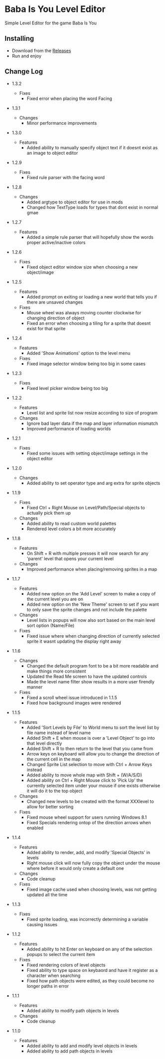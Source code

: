 # Baba Is You Level Editor
Simple Level Editor for the game Baba Is You

## Installing
  - Download from the [Releases](https://github.com/ShootMe/BabaIsYouEditor/releases)
  - Run and enjoy

## Change Log
  - 1.3.2
    - Fixes
	  - Fixed error when placing the word Facing

  - 1.3.1
    - Changes
	  - Minor performance improvements

  - 1.3.0
    - Features
	  - Added ability to manually specify object text if it doesnt exist as an image to object editor

  - 1.2.9
    - Fixes
	  - Fixed rule parser with the facing word

  - 1.2.8
    - Changes
	  - Added argtype to object editor for use in mods
	  - Changed how TextType loads for types that dont exist in normal gmae

  - 1.2.7
    - Features
	  - Added a simple rule parser that will hopefully show the words proper active/inactive colors

  - 1.2.6
    - Fixes
	  - Fixed object editor window size when choosing a new object/image

  - 1.2.5
    - Features
	  - Added prompt on exiting or loading a new world that tells you if there are unsaved changes
    - Fixes
	  - Mouse wheel was always moving counter clockwise for changing direction of object
	  - Fixed an error when choosing a tiling for a sprite that doesnt exist for that sprite

  - 1.2.4
    - Features
	  - Added 'Show Animations' option to the level menu
    - Fixes
	  - Fixed image selector window being too big in some cases

  - 1.2.3
    - Fixes
	  - Fixed level picker window being too big

  - 1.2.2
    - Features
	  - Level list and sprite list now resize according to size of program
    - Changes
	  - Ignore bad layer data if the map and layer information mismatch
	  - Improved performance of loading worlds

  - 1.2.1
    - Fixes
	  - Fixed some issues with setting object/image settings in the object editor

  - 1.2.0
    - Changes
	  - Added ability to set operator type and arg extra for sprite objects

  - 1.1.9
    - Fixes
	  - Fixed Ctrl + Right Mouse on Level/Path/Special objects to actually pick them up
    - Changes
	  - Added ability to read custom world palettes
	  - Rendered level colors a bit more accurately

  - 1.1.8
    - Features
	  - On Shift + R with multiple presses it will now search for any 'parent' level that opens your current level
    - Changes
	  - Improved performance when placing/removing sprites in a map
	  
  - 1.1.7
    - Features
	  - Added new option on the 'Add Level' screen to make a copy of the current level you are on
	  - Added new option on the 'New Theme' screen to set if you want to only save the sprite changes and not include the palette
	- Changes
	  - Level lists in popups will now also sort based on the main level sort option (Name/File)
    - Fixes
	  - Fixed issue where when changing direction of currently selected sprite it wasnt updating the display right away

  - 1.1.6
    - Changes
	  - Changed the default program font to be a bit more readable and make things more consistent
	  - Updated the Read Me screen to have the updated controls
	  - Made the level name filter show results in a more user firendly manner
	- Fixes
	  - Fixed a scroll wheel issue introduced in 1.1.5
	  - Fixed how background images were rendered

  - 1.1.5
    - Features
      - Added 'Sort Levels by File' to World menu to sort the level list by file name instead of level name
	  - Added Shift + E when mouse is over a 'Level Object' to go into that level directly
	  - Added Shift + R to then return to the level that you came from
	  - Arrow keys on keyboard will allow you to change the direction of the current cell in the map
	  - Changed Sprite List selection to move with Ctrl + Arrow Keys instead
	  - Added ability to move whole map with Shift + (W/A/S/D)
	  - Added ability on Ctrl + Right Mouse click to 'Pick Up' the currently selected item under your mouse if one exists otherwise it will do it to the top object
	- Changes
	  - Changed new levels to be created with the format XXXlevel to allow for better sorting
    - Fixes
	  - Fixed mouse wheel support for users running Windows 8.1
	  - Fixed Specials rendering ontop of the direction arrows when enabled

  - 1.1.4
    - Features
	  - Added ability to render, add, and modify 'Special Objects' in levels
	  - Right mouse click will now fully copy the object under the mouse where before it would only create a default one
	- Changes
	  - Code cleanup
	- Fixes
	  - Fixed image cache used when choosing levels, was not getting updated all the time

  - 1.1.3
    - Fixes
	  - Fixed sprite loading, was incorrectly determining a variable causing issues

  - 1.1.2
    - Features
	  - Added ability to hit Enter on keyboard on any of the selection popups to select the current item
    - Fixes
	  - Fixed rendering colors of level objects
	  - Fixed ability to type space on keybaord and have it register as a character when searching
	  - Fixed how path objects were edited, as they could become no longer paths in error

  - 1.1.1
    - Features
	  - Added ability to modify path objects in levels
	- Changes
	  - Code cleanup

  - 1.1.0
    - Features
	  - Added ability to add and modify level objects in levels
	  - Added ability to add path objects in levels